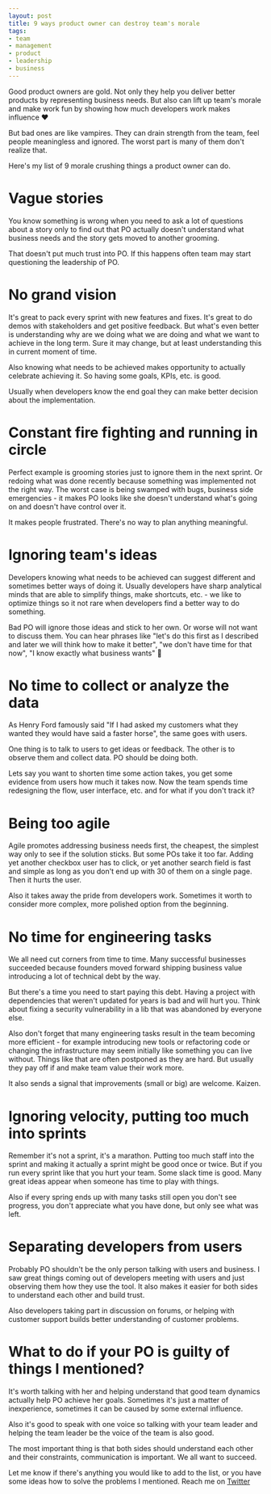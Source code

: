 ```yaml
---
layout: post
title: 9 ways product owner can destroy team's morale
tags:
- team
- management
- product
- leadership
- business
---
```

Good product owners are gold. Not only they help you deliver better products by representing business needs. But also can lift up team's morale and make work fun by showing how much developers work makes influence ❤️

But bad ones are like vampires. They can drain strength from the team, feel people meaningless and ignored. The worst part is many of them don't realize that.

Here's my list of 9 morale crushing things a product owner can do.

# Vague stories

You know something is wrong when you need to ask a lot of questions about a story only to find out that PO actually doesn't understand what business needs and the story gets moved to another grooming.

That doesn't put much trust into PO. If this happens often team may start questioning the leadership of PO.

# No grand vision

It's great to pack every sprint with new features and fixes. It's great to do demos with stakeholders and get positive feedback. But what's even better is understanding why are we doing what we are doing and what we want to achieve in the long term. Sure it may change, but at least understanding this in current moment of time.

Also knowing what needs to be achieved makes opportunity to actually celebrate achieving it. So having some goals, KPIs, etc. is good.

Usually when developers know the end goal they can make better decision about the implementation.

# Constant fire fighting and running in circle

Perfect example is grooming stories just to ignore them in the next sprint. Or redoing what was done recently because something was implemented not the right way. The worst case is being swamped with bugs, business side emergencies - it makes PO looks like she doesn't understand what's going on and doesn't have control over it.

It makes people frustrated. There's no way to plan anything meaningful.

# Ignoring team's ideas

Developers knowing what needs to be achieved can suggest different and sometimes better ways of doing it. Usually developers have sharp analytical minds that are able to simplify things, make shortcuts, etc. - we like to optimize things so it not rare when developers find a better way to do something.

Bad PO will ignore those ideas and stick to her own. Or worse will not want to discuss them. You can hear phrases like "let's do this first as I described and later we will think how to make it better", "we don't have time for that now", "I know exactly what business wants" <span title="Run">🏃</span>

# No time to collect or analyze the data

As Henry Ford famously said "If I had asked my customers what they wanted they would have said a faster horse", the same goes with users.

One thing is to talk to users to get ideas or feedback. The other is to observe them and collect data. PO should be doing both.

Lets say you want to shorten time some action takes, you get some evidence from users how much it takes now. Now the team spends time redesigning the flow, user interface, etc. and for what if you don't track it?

# Being too agile

Agile promotes addressing business needs first, the cheapest, the simplest way only to see if the solution sticks. But some POs take it too far. Adding yet another checkbox user has to click, or yet another search field is fast and simple as long as you don't end up with 30 of them on a single page. Then it hurts the user.

Also it takes away the pride from developers work. Sometimes it worth to consider more complex, more polished option from the beginning.

# No time for engineering tasks

We all need cut corners from time to time. Many successful businesses succeeded because founders moved forward shipping business value introducing a lot of technical debt by the way.

But there's a time you need to start paying this debt. Having a project with dependencies that weren't updated for years is bad and will hurt you. Think about fixing a security vulnerability in a lib that was abandoned by everyone else.

Also don't forget that many engineering tasks result in the team becoming more efficient - for example introducing new tools or refactoring code or changing the infrastructure may seem initially like something you can live without. Things like that are often postponed as they are hard. But usually they pay off if and make team value their work more.

It also sends a signal that improvements (small or big) are welcome. Kaizen.

# Ignoring velocity, putting too much into sprints

Remember it's not a sprint, it's a marathon. Putting too much staff into the sprint and making it actually a sprint might be good once or twice. But if you run every sprint like that you hurt your team. Some slack time is good. Many great ideas appear when someone has time to play with things.

Also if every spring ends up with many tasks still open you don't see progress, you don't appreciate what you have done, but only see what was left.

# Separating developers from users

Probably PO shouldn't be the only person talking with users and business. I saw great things coming out of developers meeting with users and just observing them how they use the tool. It also makes it easier for both sides to understand each other and build trust.

Also developers taking part in discussion on forums, or helping with customer support builds better understanding of customer problems.

# What to do if your PO is guilty of things I mentioned?

It's worth talking with her and helping understand that good team dynamics actually help PO achieve her goals. Sometimes it's just a matter of inexperience, sometimes it can be caused by some external influence.

Also it's good to speak with one voice so talking with your team leader and helping the team leader be the voice of the team is also good.

The most important thing is that both sides should understand each other and their constraints, communication is important. We all want to succeed.

Let me know if there's anything you would like to add to the list, or you have some ideas how to solve the problems I mentioned. Reach me on [Twitter](https://twitter.com/devonsteroids)